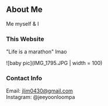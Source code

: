 ## About Me

Me myself & I

### This Website

"Life is a marathon" lmao

![baby pic](IMG_1795.JPG | width = 100) 

### Contact Info

Email: jlim0430@gmail.com  
Instagram: @jeeyoonloompa
